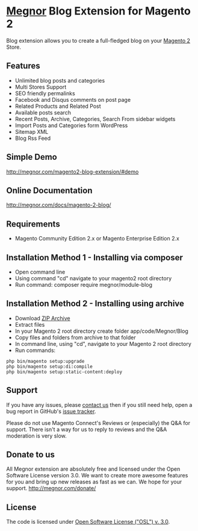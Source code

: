 # [Megnor](http://megnor.com/) Blog Extension for Magento 2

Blog extension allows you to create a full-fledged blog on your [Magento 2](http://magento.com/) Store.

## Features
  * Unlimited blog posts and categories
  * Multi Stores Support
  * SEO friendly permalinks
  * Facebook and Disqus comments on post page
  * Related Products and Related Post
  * Available posts search
  * Recent Posts, Archive, Categories, Search From sidebar widgets
  * Import Posts and Categories form WordPress
  * Sitemap XML
  * Blog Rss Feed

## Simple Demo
http://megnor.com/magento2-blog-extension/#demo

## Online Documentation
http://megnor.com/docs/magento-2-blog/

## Requirements
  * Magento Community Edition 2.x or Magento Enterprise Edition 2.x

## Installation Method 1 - Installing via composer
  * Open command line
  * Using command "cd" navigate to your magento2 root directory
  * Run command: composer require megnor/module-blog

  

## Installation Method 2 - Installing using archive
  * Download [ZIP Archive](https://github.com/megnor/module-blog/archive/master.zip)
  * Extract files
  * In your Magento 2 root directory create folder app/code/Megnor/Blog
  * Copy files and folders from archive to that folder
  * In command line, using "cd", navigate to your Magento 2 root directory
  * Run commands:
```
php bin/magento setup:upgrade
php bin/magento setup:di:compile
php bin/magento setup:static-content:deploy
```

## Support
If you have any issues, please [contact us](mailto:support@megnor.com)
then if you still need help, open a bug report in GitHub's
[issue tracker](https://github.com/megnor/module-blog/issues).

Please do not use Magento Connect's Reviews or (especially) the Q&A for support.
There isn't a way for us to reply to reviews and the Q&A moderation is very slow.

## Donate to us
All Megnor extension are absolutely free and licensed under the Open Software License version 3.0. We want to create more awesome features for you and bring up new releases as fast as we can. We hope for your support.
http://megnor.com/donate/

## License
The code is licensed under [Open Software License ("OSL") v. 3.0](http://opensource.org/licenses/osl-3.0.php).
